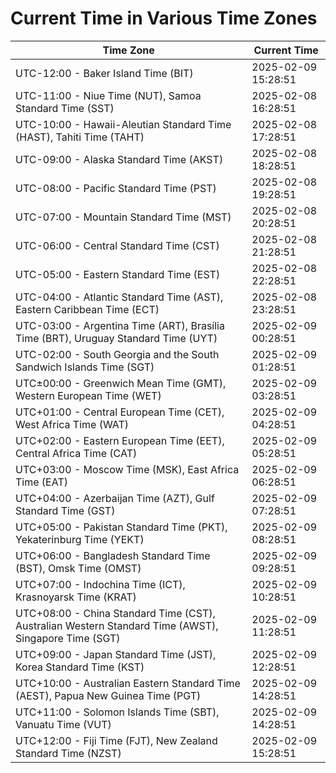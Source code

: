 # Current Time in Various Time Zones

| Time Zone | Current Time |
|-----------|--------------|
| UTC-12:00 - Baker Island Time (BIT) | 2025-02-09 15:28:51 |
| UTC-11:00 - Niue Time (NUT), Samoa Standard Time (SST) | 2025-02-08 16:28:51 |
| UTC-10:00 - Hawaii-Aleutian Standard Time (HAST), Tahiti Time (TAHT) | 2025-02-08 17:28:51 |
| UTC-09:00 - Alaska Standard Time (AKST) | 2025-02-08 18:28:51 |
| UTC-08:00 - Pacific Standard Time (PST) | 2025-02-08 19:28:51 |
| UTC-07:00 - Mountain Standard Time (MST) | 2025-02-08 20:28:51 |
| UTC-06:00 - Central Standard Time (CST) | 2025-02-08 21:28:51 |
| UTC-05:00 - Eastern Standard Time (EST) | 2025-02-08 22:28:51 |
| UTC-04:00 - Atlantic Standard Time (AST), Eastern Caribbean Time (ECT) | 2025-02-08 23:28:51 |
| UTC-03:00 - Argentina Time (ART), Brasília Time (BRT), Uruguay Standard Time (UYT) | 2025-02-09 00:28:51 |
| UTC-02:00 - South Georgia and the South Sandwich Islands Time (SGT) | 2025-02-09 01:28:51 |
| UTC±00:00 - Greenwich Mean Time (GMT), Western European Time (WET) | 2025-02-09 03:28:51 |
| UTC+01:00 - Central European Time (CET), West Africa Time (WAT) | 2025-02-09 04:28:51 |
| UTC+02:00 - Eastern European Time (EET), Central Africa Time (CAT) | 2025-02-09 05:28:51 |
| UTC+03:00 - Moscow Time (MSK), East Africa Time (EAT) | 2025-02-09 06:28:51 |
| UTC+04:00 - Azerbaijan Time (AZT), Gulf Standard Time (GST) | 2025-02-09 07:28:51 |
| UTC+05:00 - Pakistan Standard Time (PKT), Yekaterinburg Time (YEKT) | 2025-02-09 08:28:51 |
| UTC+06:00 - Bangladesh Standard Time (BST), Omsk Time (OMST) | 2025-02-09 09:28:51 |
| UTC+07:00 - Indochina Time (ICT), Krasnoyarsk Time (KRAT) | 2025-02-09 10:28:51 |
| UTC+08:00 - China Standard Time (CST), Australian Western Standard Time (AWST), Singapore Time (SGT) | 2025-02-09 11:28:51 |
| UTC+09:00 - Japan Standard Time (JST), Korea Standard Time (KST) | 2025-02-09 12:28:51 |
| UTC+10:00 - Australian Eastern Standard Time (AEST), Papua New Guinea Time (PGT) | 2025-02-09 14:28:51 |
| UTC+11:00 - Solomon Islands Time (SBT), Vanuatu Time (VUT) | 2025-02-09 14:28:51 |
| UTC+12:00 - Fiji Time (FJT), New Zealand Standard Time (NZST) | 2025-02-09 15:28:51 |
